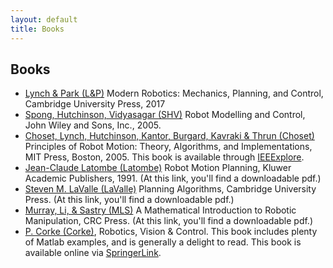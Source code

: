 ```yaml
---
layout: default
title: Books
---
```

## Books

* [Lynch & Park (L&P)](http://hades.mech.northwestern.edu/index.php/Modern_Robotics) Modern Robotics: Mechanics, Planning, and Control, Cambridge University Press, 2017
* [Spong, Hutchinson, Vidyasagar (SHV)](https://www.cc.gatech.edu/~seth/index.php?u=spongbook) Robot Modelling and Control, John Wiley and Sons, Inc., 2005. 
* [Choset, Lynch, Hutchinson, Kantor, Burgard, Kavraki & Thrun (Choset)](http://biorobotics.ri.cmu.edu/book/) Principles of Robot Motion: Theory, Algorithms, and Implementations, MIT Press, Boston, 2005. This book is available through [IEEExplore](https://ieeexplore.ieee.org/book/6267238).
* [Jean-Claude Latombe (Latombe)](https://link.springer.com/book/10.1007%2F978-1-4615-4022-9) Robot Motion Planning, Kluwer Academic Publishers, 1991. (At this link, you'll find a downloadable pdf.) 
* [Steven M. LaValle (LaValle)](http://msl.cs.uiuc.edu/planning/index.html) Planning Algorithms, Cambridge University Press. (At this link, you'll find a downloadable pdf.) 
* [Murray, Li, & Sastry (MLS)](http://www.cds.caltech.edu/~murray/mlswiki/?title=First_edition) A Mathematical Introduction to Robotic Manipulation, CRC Press. (At this link, you'll find a downloadable pdf.) 
* [P. Corke (Corke)](http://petercorke.com/wordpress/), Robotics, Vision & Control. This book includes plenty of Matlab examples, and is generally a delight to read. This book is available online via [SpringerLink](https://link.springer.com/book/10.1007%2F978-3-642-20144-8#section=945405&page=1). 
    
